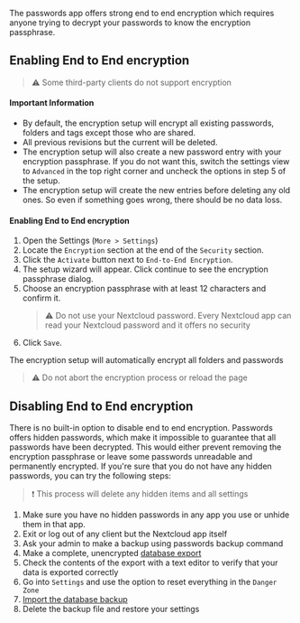 The passwords app offers strong end to end encryption which requires anyone trying to decrypt your passwords to know the encryption passphrase.

## Enabling End to End encryption
> :warning: Some third-party clients do not support encryption

#### Important Information
- By default, the encryption setup will encrypt all existing passwords, folders and tags except those who are shared.
- All previous revisions but the current will be deleted.
- The encryption setup will also create a new password entry with your encryption passphrase.
  If you do not want this, switch the settings view to `Advanced` in the top right corner and uncheck the options in step 5 of the setup.
- The encryption setup will create the new entries before deleting any old ones.
  So even if something goes wrong, there should be no data loss.

#### Enabling End to End encryption
1. Open the Settings (`More > Settings`)
2. Locate the `Encryption` section at the end of the `Security` section.
3. Click the `Activate` button next to `End-to-End Encryption`.
4. The setup wizard will appear. Click continue to see the encryption passphrase dialog.
5. Choose an encryption passphrase with at least 12 characters and confirm it.
   > :warning: Do not use your Nextcloud password.
   > Every Nextcloud app can read your Nextcloud password and it offers no security
6. Click `Save`.

The encryption setup will automatically encrypt all folders and passwords

> :warning: Do not abort the encryption process or reload the page


## Disabling End to End encryption
There is no built-in option to disable end to end encryption.
Passwords offers hidden passwords, which make it impossible to guarantee that all passwords have been decrypted.
This would either prevent removing the encryption passphrase or leave some passwords unreadable and permanently encrypted.
If you're sure that you do not have any hidden passwords, you can try the following steps:

> :exclamation: This process will delete any hidden items and all settings

1. Make sure you have no hidden passwords in any app you use or unhide them in that app.
2. Exit or log out of any client but the Nextcloud app itself
3. Ask your admin to make a backup using passwords backup command
4. Make a complete, unencrypted [database export](./Export#database-backup)
5. Check the contents of the export with a text editor to verify that your data is exported correctly
6. Go into `Settings` and use the option to reset everything in the `Danger Zone`
7. [Import the database backup](../Import/Import-from-Backup)
8. Delete the backup file and restore your settings